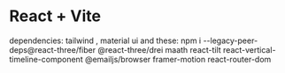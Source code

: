 # React + Vite

dependencies: tailwind , material ui and these: npm i --legacy-peer-deps@react-three/fiber @react-three/drei maath react-tilt react-vertical-timeline-component @emailjs/browser framer-motion react-router-dom
